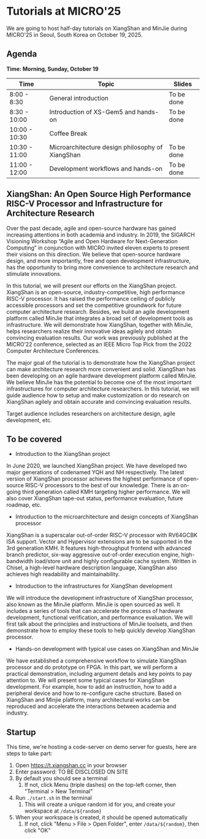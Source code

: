 # Tutorials at MICRO'25

We are going to host half-day tutorials on XiangShan and MinJie during MICRO'25 in Seoul, South Korea on October 19, 2025.

## Agenda

**Time: Morning, Sunday, October 19**

| Time          | Topic                                            | Slides     |
| ------------- | ------------------------------------------------ | ---------- |
| 8:00 - 8:30   | General introduction                             | To be done |
| 8:30 - 10:00  | Introduction of XS-Gem5 and hands-on             | To be done |
| 10:00 - 10:30 | Coffee Break                                     |            |
| 10:30 - 11:00 | Microarchitecture design philosophy of XiangShan | To be done |
| 11:00 - 12:00 | Development workflows and hands-on               | To be done |



## XiangShan: An Open Source High Performance RISC-V Processor and Infrastructure for Architecture Research

Over the past decade, agile and open-source hardware has gained increasing attentions in both academia and industry. In 2019, the SIGARCH Visioning Workshop “Agile and Open Hardware for Next-Generation Computing” in conjunction with MICRO invited eleven experts to present their visions on this direction. We believe that open-source hardware design, and more importantly, free and open development infrastructure, has the opportunity to bring more convenience to architecture research and stimulate innovations.

In this tutorial, we will present our efforts on the XiangShan project. XiangShan is an open-source, industry-competitive, high performance RISC-V processor. It has raised the performance ceiling of publicly accessible processors and set the competitive groundwork for future computer architecture research. Besides, we build an agile development platform called MinJie that integrates a broad set of development tools as infrastructure. We will demonstrate how XiangShan, together with MinJie, helps researchers realize their innovative ideas agilely and obtain convincing evaluation results. Our work was previously published at the MICRO’22 conference, selected as an IEEE Micro Top Pick from the 2022 Computer Architecture Conferences.

The major goal of the tutorial is to demonstrate how the XiangShan project can make architecture research more convenient and solid. XiangShan has been developing on an agile hardware development platform called MinJie. We believe MinJie has the potential to become one of the most important infrastructures for computer architecture researchers. In this tutorial, we will guide audience how to setup and make customization or do research on XiangShan agilely and obtain accurate and convincing evaluation results.

Target audience includes researchers on architecture design, agile development, etc.



## To be covered

- Introduction to the XiangShan project

In June 2020, we launched XiangShan project. We have developed two major generations of codenamed YQH and NH respectively. The latest version of XiangShan processor achieves the highest performance of open-source RISC-V processors to the best of our knowledge. There is an on-going third generation called KMH targeting higher performance. We will also cover XiangShan tape-out status, performance evaluation, future roadmap, etc.

- Introduction to the microarchitecture and design concepts of XiangShan processor

XiangShan is a superscalar out-of-order RISC-V processor with RV64GCBK ISA support. Vector and Hypervisor extensions are to be supported in the 3rd generation KMH. It features high-throughput frontend with advanced branch predictor, six-way aggressive out-of-order execution engine, high-bandwidth load/store unit and highly configurable cache system. Written in Chisel, a high-level hardware description language, XiangShan also achieves high readability and maintainability.

- Introduction to the infrastructures for XiangShan development

We will introduce the development infrastructure of XiangShan processor, also known as the MinJie platform. MinJie is open sourced as well. It includes a series of tools that can accelerate the process of hardware development, functional verification, and performance evaluation. We will first talk about the principles and instructions of MinJie toolsets, and then demonstrate how to employ these tools to help quickly develop XiangShan processor.

- Hands-on development with typical use cases on XiangShan and MinJie

We have established a comprehensive workflow to simulate XiangShan processor and do prototype on FPGA. In this part, we will perform a practical demonstration, including argument details and key points to pay attention to. We will present some typical cases for XiangShan development. For example, how to add an instruction, how to add a peripheral device and how to re-configure cache structure. Based on XiangShan and Minjie platform, many architectural works can be reproduced and accelerate the interactions between academia and industry.

## Startup

This time, we're hosting a code-server on demo server for guests, here are steps to take part:

1. Open <https://t.xiangshan.cc> in your browser
2. Enter password: TO BE DISCLOSED ON SITE
3. By default you should see a terminal
   1. If not, click Menu (triple dashes) on the top-left corner, then "Terminal > New Terminal"
4. Run `./start.sh` in the terminal
   1. This will create a unique random id for you, and create your workspace at `/data/${random}`
5. When your workspace is created, it should be opened automatically
   1. If not, click "Menu > File > Open Folder", enter `/data/${random}`, then click "OK"
